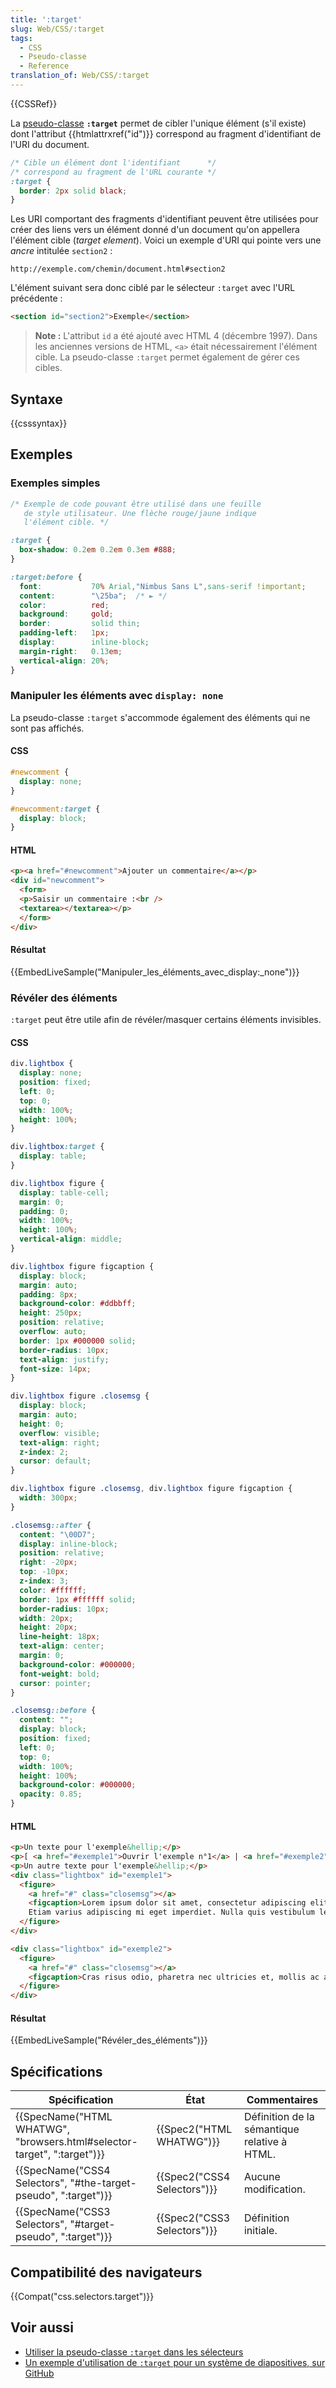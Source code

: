 ```yaml
---
title: ':target'
slug: Web/CSS/:target
tags:
  - CSS
  - Pseudo-classe
  - Reference
translation_of: Web/CSS/:target
---
```

{{CSSRef}}

La [pseudo-classe](/fr/docs/Web/CSS/Pseudo-classes) **`:target`** permet de cibler l'unique élément (s'il existe) dont l'attribut {{htmlattrxref("id")}} correspond au fragment d'identifiant de l'URI du document.

```css
/* Cible un élément dont l'identifiant      */
/* correspond au fragment de l'URL courante */
:target {
  border: 2px solid black;
}
```

Les URI comportant des fragments d'identifiant peuvent être utilisées pour créer des liens vers un élément donné d'un document qu'on appellera l'élément cible (_target element_). Voici un exemple d'URI qui pointe vers une _ancre_ intitulée `section2` :

    http://exemple.com/chemin/document.html#section2

L'élément suivant sera donc ciblé par le sélecteur `:target` avec l'URL précédente :

```html
<section id="section2">Exemple</section>
```

> **Note :** L'attribut `id` a été ajouté avec HTML 4 (décembre 1997). Dans les anciennes versions de HTML, `<a>` était nécessairement l'élément cible. La pseudo-classe `:target` permet également de gérer ces cibles.

## Syntaxe

{{csssyntax}}

## Exemples

### Exemples simples

```css
/* Exemple de code pouvant être utilisé dans une feuille
   de style utilisateur. Une flèche rouge/jaune indique
   l'élément cible. */

:target {
  box-shadow: 0.2em 0.2em 0.3em #888;
}

:target:before {
  font:           70% Arial,"Nimbus Sans L",sans-serif !important;
  content:        "\25ba";  /* ► */
  color:          red;
  background:     gold;
  border:         solid thin;
  padding-left:   1px;
  display:        inline-block;
  margin-right:   0.13em;
  vertical-align: 20%;
}
```

### Manipuler les éléments avec `display: none`

La pseudo-classe `:target` s'accommode également des éléments qui ne sont pas affichés.

#### CSS

```css
#newcomment {
  display: none;
}

#newcomment:target {
  display: block;
}
```

#### HTML

```html
<p><a href="#newcomment">Ajouter un commentaire</a></p>
<div id="newcomment">
  <form>
  <p>Saisir un commentaire :<br />
  <textarea></textarea></p>
  </form>
</div>
```

#### Résultat

{{EmbedLiveSample("Manipuler_les_éléments_avec_display:_none")}}

### Révéler des éléments

`:target` peut être utile afin de révéler/masquer certains éléments invisibles.

#### CSS

```css
div.lightbox {
  display: none;
  position: fixed;
  left: 0;
  top: 0;
  width: 100%;
  height: 100%;
}

div.lightbox:target {
  display: table;
}

div.lightbox figure {
  display: table-cell;
  margin: 0;
  padding: 0;
  width: 100%;
  height: 100%;
  vertical-align: middle;
}

div.lightbox figure figcaption {
  display: block;
  margin: auto;
  padding: 8px;
  background-color: #ddbbff;
  height: 250px;
  position: relative;
  overflow: auto;
  border: 1px #000000 solid;
  border-radius: 10px;
  text-align: justify;
  font-size: 14px;
}

div.lightbox figure .closemsg {
  display: block;
  margin: auto;
  height: 0;
  overflow: visible;
  text-align: right;
  z-index: 2;
  cursor: default;
}

div.lightbox figure .closemsg, div.lightbox figure figcaption {
  width: 300px;
}

.closemsg::after {
  content: "\00D7";
  display: inline-block;
  position: relative;
  right: -20px;
  top: -10px;
  z-index: 3;
  color: #ffffff;
  border: 1px #ffffff solid;
  border-radius: 10px;
  width: 20px;
  height: 20px;
  line-height: 18px;
  text-align: center;
  margin: 0;
  background-color: #000000;
  font-weight: bold;
  cursor: pointer;
}

.closemsg::before {
  content: "";
  display: block;
  position: fixed;
  left: 0;
  top: 0;
  width: 100%;
  height: 100%;
  background-color: #000000;
  opacity: 0.85;
}
```

#### HTML

```html
<p>Un texte pour l'exemple&hellip;</p>
<p>[ <a href="#exemple1">Ouvrir l'exemple n°1</a> | <a href="#exemple2"> Ouvrir l'exemple n°2</a> ]</p>
<p>Un autre texte pour l'exemple&hellip;</p>
<div class="lightbox" id="exemple1">
  <figure>
    <a href="#" class="closemsg"></a>
    <figcaption>Lorem ipsum dolor sit amet, consectetur adipiscing elit. Donec felis enim, placerat id eleifend eu, semper vel sem. Sed interdum commodo enim venenatis pulvinar. Proin mattis lorem vitae diam scelerisque hendrerit. Fusce cursus imperdiet mauris, vitae hendrerit velit dignissim a. Suspendisse potenti. Aenean feugiat facilisis diam, in posuere sapien mattis vel. Proin molestie rutrum diam, pharetra feugiat ligula sollicitudin sed. Etiam cursus diam quis tellus aliquam gravida. Aliquam erat volutpat.<br />
    Etiam varius adipiscing mi eget imperdiet. Nulla quis vestibulum leo. Integer molestie massa ut massa commodo in blandit purus aliquam. Mauris sit amet posuere massa. Ut a eleifend augue. Proin sodales mauris nec tellus pharetra dictum.</figcaption>
  </figure>
</div>

<div class="lightbox" id="exemple2">
  <figure>
    <a href="#" class="closemsg"></a>
    <figcaption>Cras risus odio, pharetra nec ultricies et, mollis ac augue. Nunc et diam quis sapien dignissim auctor. Quisque quis neque arcu, nec gravida magna. Etiam ullamcorper augue quis orci posuere et tincidunt augue semper. Maecenas varius augue eu orci auctor bibendum tristique ligula egestas. Morbi pharetra tortor iaculis erat porta id aliquam leo cursus. Ut nec elit vel mauris dapibus lacinia eget sed odio.</figcaption>
  </figure>
</div>
```

#### Résultat

{{EmbedLiveSample("Révéler_des_éléments")}}

## Spécifications

| Spécification                                                                                    | État                                 | Commentaires                                 |
| ------------------------------------------------------------------------------------------------ | ------------------------------------ | -------------------------------------------- |
| {{SpecName("HTML WHATWG", "browsers.html#selector-target", ":target")}} | {{Spec2("HTML WHATWG")}}     | Définition de la sémantique relative à HTML. |
| {{SpecName("CSS4 Selectors", "#the-target-pseudo", ":target")}}             | {{Spec2("CSS4 Selectors")}} | Aucune modification.                         |
| {{SpecName("CSS3 Selectors", "#target-pseudo", ":target")}}                 | {{Spec2("CSS3 Selectors")}} | Définition initiale.                         |

## Compatibilité des navigateurs

{{Compat("css.selectors.target")}}

## Voir aussi

- [Utiliser la pseudo-classe `:target` dans les sélecteurs](/fr/docs/Web/CSS/CSS_Selectors/Using_the_%3Atarget_pseudo-class_in_selectors)
- [Un exemple d'utilisation de `:target` pour un système de diapositives, sur GitHub](https://madmurphy.github.io/takefive.css/)
